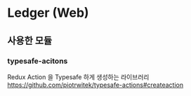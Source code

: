 # Ledger (Web)

## 사용한 모듈

### typesafe-acitons
Redux Action 을 Typesafe 하게 생성하는 라이브러리
https://github.com/piotrwitek/typesafe-actions#createaction